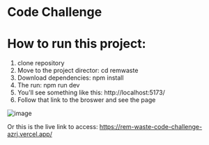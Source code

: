 # Code Challenge


# How to run this project:
1. clone repository
2. Move to the project director:
   cd remwaste
4. Download dependencies:
   npm install
6. The run:   npm run dev
7. You'll see something like this:   http://localhost:5173/
8. Follow that link to the broswer and see the page

![image](https://github.com/user-attachments/assets/7e3588f2-3e82-4f45-96d6-189963b1d802)

Or this is the live link to access:   https://rem-waste-code-challenge-azrj.vercel.app/
